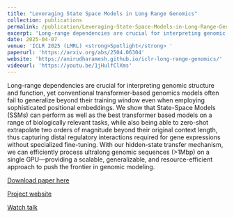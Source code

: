 ```yaml
---
title: "Leveraging State Space Models in Long Range Genomics"
collection: publications
permalink: /publication/Leveraging-State-Space-Models-in-Long-Range-Genomics
excerpt: 'Long-range dependencies are crucial for interpreting genomic structure and function, yet conventional transformer-based genomics models often fail to generalize beyond their training window even when employing sophisticated positional embeddings. We show that State-Space Models (SSMs) can perform as well as the best transformer based models on a range of biologically relevant tasks, while also being able to zero-shot extrapolate two orders of magnitude beyond their original context length, thus capturing distal regulatory interactions required for gene expressions without specialized fine-tuning. With our hidden-state transfer mechanism, we can efficiently process ultralong genomic sequences (1Mbp) on a single GPU—providing a scalable, generalizable, and resource-efficient approach to push the frontier in genomic modeling.'
date: 2025-04-07
venue: 'ICLR 2025 (LMRL) <strong>Spotlight</strong> '
paperurl: 'https://arxiv.org/abs/2504.06304'
website: 'https://anirudharamesh.github.io/iclr-long-range-genomics/'
videourl: 'https://youtu.be/1jHulfClXms'
---
```


Long-range dependencies are crucial for interpreting genomic structure and function, yet conventional transformer-based genomics models often fail to generalize beyond their training window even when employing sophisticated positional embeddings. We show that State-Space Models (SSMs) can perform as well as the best transformer based models on a range of biologically relevant tasks, while also being able to zero-shot extrapolate two orders of magnitude beyond their original context length, thus capturing distal regulatory interactions required for gene expressions without specialized fine-tuning. With our hidden-state transfer mechanism, we can efficiently process ultralong genomic sequences (>1Mbp) on a single GPU—providing a scalable, generalizable, and resource-efficient approach to push the frontier in genomic modeling.

[Download paper here](https://arxiv.org/abs/2504.06304)

[Project website](https://anirudharamesh.github.io/iclr-long-range-genomics/)

[Watch talk](https://youtu.be/1jHulfClXms) 